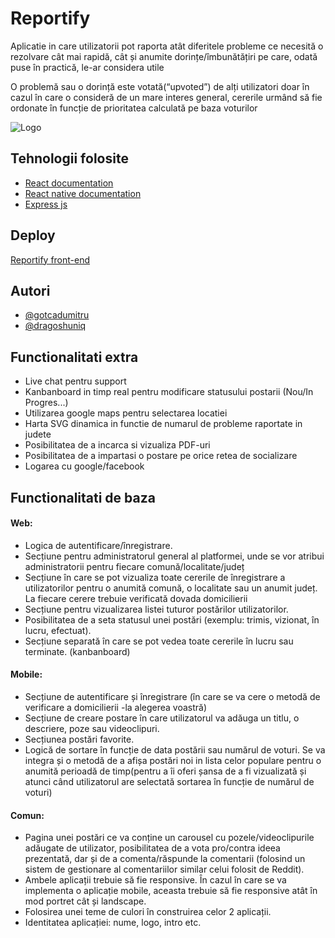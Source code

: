 # Reportify

Aplicatie in care utilizatorii pot raporta atât diferitele
probleme ce necesită o rezolvare cât mai rapidă, cât și anumite
dorințe/îmbunătățiri pe care, odată puse în practică, le-ar considera utile

O problemă sau o dorință este votată(“upvoted”) de alți utilizatori
doar în cazul în care o consideră de un mare interes general, cererile urmând
să fie ordonate în funcție de prioritatea calculată pe baza voturilor

![Logo](https://i.imgur.com/BE4c3FY.png)

## Tehnologii folosite

- [React documentation ](https://reactjs.org/docs/getting-started.html)
- [React native documentation](https://reactnative.dev/docs/accessibilityinfo)
- [Express js](https://expressjs.com/)

## Deploy

[Reportify front-end](https://team-frontend-c.herokuapp.com/)

## Autori

- [@gotcadumitru](https://github.com/gotcadumitru)
- [@dragoshuniq](https://github.com/dragoshuniq)

## Functionalitati extra

- Live chat pentru support
- Kanbanboard in timp real pentru modificare statusului postarii (Nou/In Progres...)
- Utilizarea google maps pentru selectarea locatiei
- Harta SVG dinamica in functie de numarul de probleme raportate in judete
- Posibilitatea de a incarca si vizualiza PDF-uri
- Posibilitatea de a impartasi o postare pe orice retea de socializare
- Logarea cu google/facebook

## Functionalitati de baza

#### Web:

- Logica de autentificare/înregistrare.
- Secțiune pentru administratorul general al platformei, unde se vor atribui administratorii pentru fiecare comună/localitate/județ
- Secțiune în care se pot vizualiza toate cererile de înregistrare a utilizatorilor pentru o anumită comună, o localitate sau un anumit județ. La fiecare cerere trebuie verificată dovada domicilierii
- Secțiune pentru vizualizarea listei tuturor postărilor utilizatorilor.
- Posibilitatea de a seta statusul unei postări (exemplu: trimis, vizionat, în lucru, efectuat).
- Secțiune separată în care se pot vedea toate cererile în lucru sau terminate. (kanbanboard)

#### Mobile:

- Secțiune de autentificare și înregistrare (în care se va cere o metodă de verificare a domicilierii -la alegerea voastră)
- Secțiune de creare postare în care utilizatorul va adăuga un titlu, o descriere, poze sau videoclipuri.
- Secțiunea postări favorite.
- Logică de sortare în funcție de data postării sau numărul de voturi. Se va integra și o metodă de a afișa postări noi in lista celor populare pentru o anumită perioadă de timp(pentru a îi oferi șansa de a fi vizualizată și atunci când utilizatorul are selectată sortarea în funcție de numărul de voturi)

#### Comun:

- Pagina unei postări ce va conține un carousel cu pozele/videoclipurile adăugate de utilizator, posibilitatea de a vota pro/contra ideea prezentată, dar și de a comenta/răspunde la comentarii (folosind un sistem de gestionare al comentariilor similar celui folosit de Reddit).
- Ambele aplicații trebuie să fie responsive. În cazul în care se va implementa o aplicație mobile, aceasta trebuie să fie responsive atât în mod portret cât și landscape.
- Folosirea unei teme de culori în construirea celor 2 aplicații.
- Identitatea aplicației: nume, logo, intro etc.
